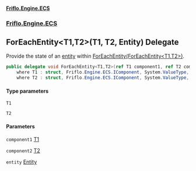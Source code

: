 #### [Friflo.Engine.ECS](index.md 'index')
### [Friflo.Engine.ECS](Friflo.Engine.ECS.md 'Friflo.Engine.ECS')

## ForEachEntity<T1,T2>(T1, T2, Entity) Delegate

Provide the state of an [entity](ForEachEntity_T1,T2_(T1,T2,Entity).md#Friflo.Engine.ECS.ForEachEntity_T1,T2_(T1,T2,Friflo.Engine.ECS.Entity).entity 'Friflo.Engine.ECS.ForEachEntity<T1,T2>(T1, T2, Friflo.Engine.ECS.Entity).entity') within [ForEachEntity(ForEachEntity&lt;T1,T2&gt;)](ArchetypeQuery_T1,T2_.ForEachEntity(ForEachEntity_T1,T2_).md 'Friflo.Engine.ECS.ArchetypeQuery<T1,T2>.ForEachEntity(Friflo.Engine.ECS.ForEachEntity<T1,T2>)').

```csharp
public delegate void ForEachEntity<T1,T2>(ref T1 component1, ref T2 component2, Friflo.Engine.ECS.Entity entity)
    where T1 : struct, Friflo.Engine.ECS.IComponent, System.ValueType, System.ValueType
    where T2 : struct, Friflo.Engine.ECS.IComponent, System.ValueType, System.ValueType;
```
#### Type parameters

<a name='Friflo.Engine.ECS.ForEachEntity_T1,T2_(T1,T2,Friflo.Engine.ECS.Entity).T1'></a>

`T1`

<a name='Friflo.Engine.ECS.ForEachEntity_T1,T2_(T1,T2,Friflo.Engine.ECS.Entity).T2'></a>

`T2`
#### Parameters

<a name='Friflo.Engine.ECS.ForEachEntity_T1,T2_(T1,T2,Friflo.Engine.ECS.Entity).component1'></a>

`component1` [T1](ForEachEntity_T1,T2_(T1,T2,Entity).md#Friflo.Engine.ECS.ForEachEntity_T1,T2_(T1,T2,Friflo.Engine.ECS.Entity).T1 'Friflo.Engine.ECS.ForEachEntity<T1,T2>(T1, T2, Friflo.Engine.ECS.Entity).T1')

<a name='Friflo.Engine.ECS.ForEachEntity_T1,T2_(T1,T2,Friflo.Engine.ECS.Entity).component2'></a>

`component2` [T2](ForEachEntity_T1,T2_(T1,T2,Entity).md#Friflo.Engine.ECS.ForEachEntity_T1,T2_(T1,T2,Friflo.Engine.ECS.Entity).T2 'Friflo.Engine.ECS.ForEachEntity<T1,T2>(T1, T2, Friflo.Engine.ECS.Entity).T2')

<a name='Friflo.Engine.ECS.ForEachEntity_T1,T2_(T1,T2,Friflo.Engine.ECS.Entity).entity'></a>

`entity` [Entity](Entity.md 'Friflo.Engine.ECS.Entity')